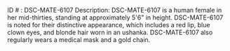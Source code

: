 ID # : DSC-MATE-6107
Description: DSC-MATE-6107 is a human female in her mid-thirties, standing at approximately 5'6" in height. DSC-MATE-6107 is noted for their distinctive appearance, which includes a red lip, blue clown eyes, and blonde hair worn in an ushanka. DSC-MATE-6107 also regularly wears a medical mask and a gold chain.